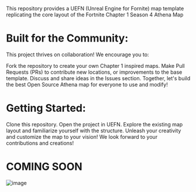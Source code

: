 This repository provides a UEFN (Unreal Engine for Fornite) map template replicating the core layout of the Fortnite Chapter 1 Season 4 Athena Map

# Built for the Community:
This project thrives on collaboration! We encourage you to:

Fork the repository to create your own Chapter 1 inspired maps.
Make Pull Requests (PRs) to contribute new locations, or improvements to the base template.
Discuss and share ideas in the Issues section.
Together, let's build the best Open Source Athena map for everyone to use and modify!

# Getting Started:
Clone this repository.
Open the project in UEFN.
Explore the existing map layout and familiarize yourself with the structure.
Unleash your creativity and customize the map to your vision!
We look forward to your contributions and creations!

# COMING SOON

![image](https://github.com/SpringDoesStuff/Athena-Template/assets/155735484/f83436cd-6bf2-43e8-8069-2b1156b8f4b5)
